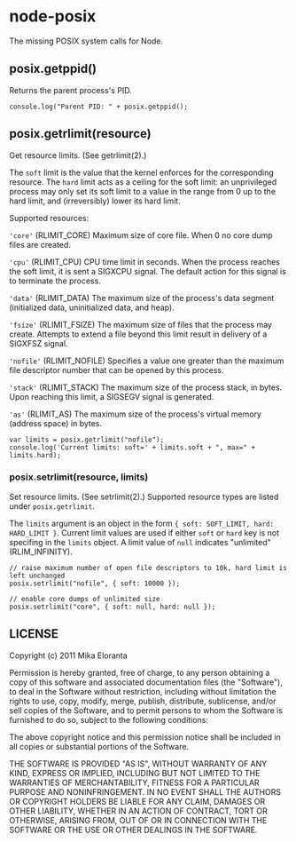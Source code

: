 # node-posix

The missing POSIX system calls for Node.

## posix.getppid()

Returns the parent process's PID.

    console.log("Parent PID: " + posix.getppid();

## posix.getrlimit(resource)

Get resource limits. (See getrlimit(2).)

The `soft` limit is the value that the kernel enforces for the
corresponding resource. The `hard` limit acts as a ceiling for the soft
limit: an unprivileged process may only set its soft limit to a value in the
range from 0 up to the hard limit, and (irreversibly) lower its hard limit.

Supported resources:

`'core'` (RLIMIT_CORE) Maximum size of core file.  When 0 no core dump files are
created.

`'cpu'` (RLIMIT_CPU) CPU time limit in seconds.  When the process reaches the
soft limit, it is sent a SIGXCPU signal. The default action for this signal is
to terminate the process.

`'data'` (RLIMIT_DATA) The maximum size of the process's data segment
(initialized data, uninitialized data, and heap).

`'fsize'` (RLIMIT_FSIZE) The maximum size of files that the process may create.
Attempts to extend a file beyond this limit result in delivery of a SIGXFSZ
signal.

`'nofile'` (RLIMIT_NOFILE) Specifies a value one greater than the maximum file
descriptor number that can be opened by this process.

`'stack'` (RLIMIT_STACK) The maximum size of the process stack, in bytes. Upon
reaching this limit, a SIGSEGV signal is generated.

`'as'` (RLIMIT_AS) The maximum size of the process's virtual memory (address
space) in bytes.

    var limits = posix.getrlimit("nofile");
    console.log('Current limits: soft=' + limits.soft + ", max=" + limits.hard);

### posix.setrlimit(resource, limits)

Set resource limits. (See setrlimit(2).) Supported resource types are listed
under `posix.getrlimit`.

The `limits` argument is an object in the form
`{ soft: SOFT_LIMIT, hard: HARD_LIMIT }`. Current limit values are used if
either `soft` or `hard` key is not specifing in the `limits` object. A limit
value of `null` indicates "unlimited" (RLIM_INFINITY).

    // raise maximum number of open file descriptors to 10k, hard limit is left unchanged
    posix.setrlimit("nofile", { soft: 10000 });

    // enable core dumps of unlimited size
    posix.setrlimit("core", { soft: null, hard: null });

## LICENSE

Copyright (c) 2011 Mika Eloranta

Permission is hereby granted, free of charge, to any person obtaining a copy
of this software and associated documentation files (the "Software"), to deal
in the Software without restriction, including without limitation the rights
to use, copy, modify, merge, publish, distribute, sublicense, and/or sell
copies of the Software, and to permit persons to whom the Software is
furnished to do so, subject to the following conditions:

The above copyright notice and this permission notice shall be included in
all copies or substantial portions of the Software.

THE SOFTWARE IS PROVIDED "AS IS", WITHOUT WARRANTY OF ANY KIND, EXPRESS OR
IMPLIED, INCLUDING BUT NOT LIMITED TO THE WARRANTIES OF MERCHANTABILITY,
FITNESS FOR A PARTICULAR PURPOSE AND NONINFRINGEMENT. IN NO EVENT SHALL THE
AUTHORS OR COPYRIGHT HOLDERS BE LIABLE FOR ANY CLAIM, DAMAGES OR OTHER
LIABILITY, WHETHER IN AN ACTION OF CONTRACT, TORT OR OTHERWISE, ARISING FROM,
OUT OF OR IN CONNECTION WITH THE SOFTWARE OR THE USE OR OTHER DEALINGS IN
THE SOFTWARE.
